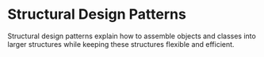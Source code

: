 # Structural Design Patterns

Structural design patterns explain how to assemble objects and classes into larger structures while keeping these structures flexible and efficient.
